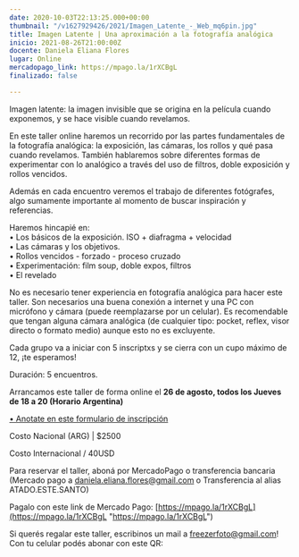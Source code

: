 ```yaml
---
date: 2020-10-03T22:13:25.000+00:00
thumbnail: "/v1627929426/2021/Imagen_Latente_-_Web_mq6pin.jpg"
title: Imagen Latente | Una aproximación a la fotografía analógica
inicio: 2021-08-26T21:00:00Z
docente: Daniela Eliana Flores
lugar: Online
mercadopago_link: https://mpago.la/1rXCBgL
finalizado: false

---
```

Imagen latente: la imagen invisible que se origina en la película cuando exponemos, y se hace visible cuando revelamos.

En este taller online haremos un recorrido por las partes fundamentales de la fotografía analógica: la exposición, las cámaras, los rollos y qué pasa cuando revelamos. También hablaremos sobre diferentes formas de experimentar con lo analógico a través del uso de filtros, doble exposición y rollos vencidos.

Además en cada encuentro veremos el trabajo de diferentes fotógrafes, algo sumamente importante al momento de buscar inspiración y referencias.

Haremos hincapié en:  
• Los básicos de la exposición. ISO + diafragma + velocidad  
• Las cámaras y los objetivos.  
• Rollos vencidos - forzado - proceso cruzado  
• Experimentación: film soup, doble expos, filtros  
• El revelado

No es necesario tener experiencia en fotografía analógica para hacer este taller. Son necesarios una buena conexión a internet y una PC con micrófono y cámara (puede reemplazarse por un celular). Es recomendable que tengan alguna cámara analógica (de cualquier tipo: pocket, reflex, visor directo o formato medio) aunque esto no es excluyente.

Cada grupo va a iniciar con 5 inscriptxs y se cierra con un cupo máximo de 12, ¡te esperamos!

Duración: 5 encuentros.

Arrancamos este taller de forma online el **26 de agosto, todos los Jueves de 18 a 20 (Horario Argentina)**

[• Anotate en este formulario de inscripción](https://docs.google.com/forms/d/1QOhecPFFlYL66yxIrrpoMV48lsx7EiyONG3-6sotIKw/edit)

Costo Nacional (ARG) | $2500 

Costo Internacional / 40USD

Para reservar el taller, aboná por MercadoPago o transferencia bancaria (Mercado pago a daniela.eliana.flores@gmail.com o Transferencia al alias ATADO.ESTE.SANTO)

Pagalo con este link de Mercado Pago: [https://mpago.la/1rXCBgL](https://mpago.la/1rXCBgL "https://mpago.la/1rXCBgL")

Si querés regalar este taller, escribinos un mail a freezerfoto@gmail.com! Con tu celular podés abonar con este QR: